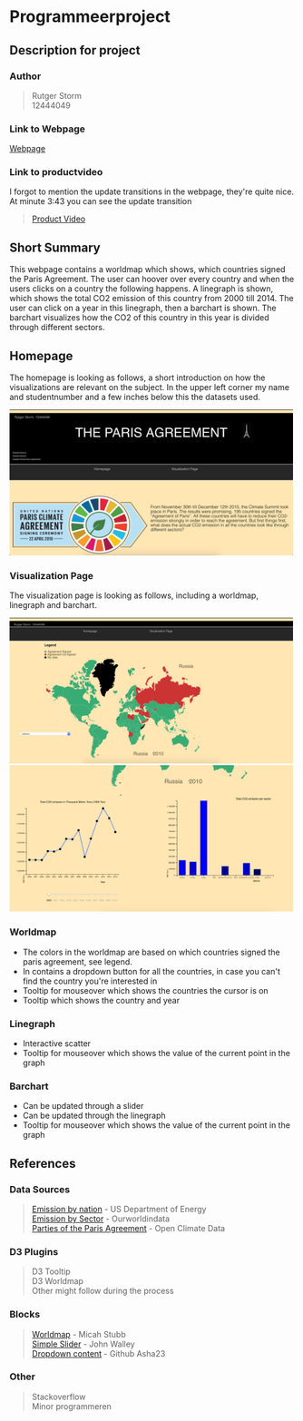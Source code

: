 # Programmeerproject
## Description for project

### Author
> Rutger Storm  
> 12444049

### Link to Webpage
[Webpage](https://rutgerstorm.github.io/Programmeerproject/index.html)

### Link to productvideo
I forgot to mention the update transitions in the webpage, they're quite nice. At minute 3:43 you can see the update transition  
>[Product Video](https://youtu.be/5aXYrT7XFOo)

## Short Summary
This webpage contains a worldmap which shows, which countries signed the Paris Agreement. The user can hoover over every country and when the users clicks on a country the following happens. A linegraph is shown, which shows the total CO2 emission of this country from 2000 till 2014. The user can click on a year in this linegraph, then a barchart is shown. The barchart visualizes how the CO2 of this country in this year is divided through different sectors.

## Homepage
The homepage is looking as follows, a short introduction on how the visualizations are relevant on the subject. In the upper left corner my name and studentnumber and a few inches below this the datasets used.

<img src="docs/finalhomepage.jpg" width="500">

### Visualization Page
The visualization page is looking as follows, including a worldmap, linegraph and barchart.

<img src="docs/visualization1.jpg" width="500">
<img src="docs/visualization2.jpg" width="500">

### Worldmap

* The colors in the worldmap are based on which countries signed the paris agreement, see legend. 
* In contains a dropdown button for all the countries, in case you can't find the country you're interested in
* Tooltip for mouseover which shows the countries the cursor is on
* Tooltip which shows the country and year

### Linegraph

* Interactive scatter
* Tooltip for mouseover which shows the value of the current point in the graph

### Barchart

* Can be updated through a slider
* Can be updated through the linegraph
* Tooltip for mouseover which shows the value of the current point in the graph

## References 

### Data Sources
> [Emission by nation](https://cdiac.ess-dive.lbl.gov/trends/emis/tre_coun.html) - US Department of Energy  
> [Emission by Sector](https://ourworldindata.org/co2-and-other-greenhouse-gas-emissions#emissions-by-sector) - Ourworldindata  
> [Parties of the Paris Agreement](http://paris-agreement-entry-into-force.openclimatedata.net/) - Open Climate Data  

### D3 Plugins
> D3 Tooltip  
> D3 Worldmap  
> Other might follow during the process

### Blocks
> [Worldmap](http://bl.ocks.org/micahstubbs/raw/8e15870eb432a21f0bc4d3d527b2d14f/a45e8709648cafbbf01c78c76dfa53e31087e713/world_countries.json) - Micah Stubb  
> [Simple Slider](https://bl.ocks.org/johnwalley/e1d256b81e51da68f7feb632a53c3518) - John Walley  
> [Dropdown content](https://gist.github.com/asha23/6112572) - Github Asha23

### Other
> Stackoverflow  
> Minor programmeren
